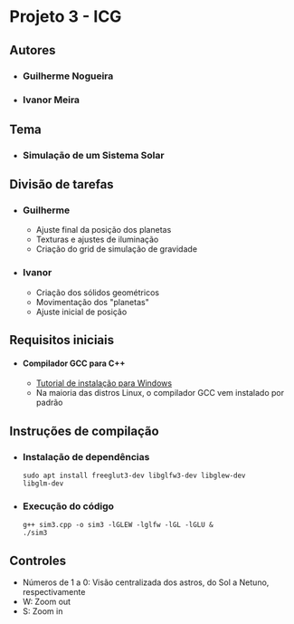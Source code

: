 # Projeto 3 - ICG

## Autores
- ### Guilherme Nogueira
- ### Ivanor Meira

## Tema
- ### Simulação de um Sistema Solar

## Divisão de tarefas
- ### Guilherme
  - Ajuste final da posição dos planetas
  - Texturas e ajustes de iluminação
  - Criação do grid de simulação de gravidade
- ### Ivanor
  - Criação dos sólidos geométricos
  - Movimentação dos "planetas"
  - Ajuste inicial de posição
 
## Requisitos iniciais

- #### Compilador GCC para C++
  - <a href='https://code.visualstudio.com/docs/cpp/config-mingw'>Tutorial de instalação para Windows</a>
  - Na maioria das distros Linux, o compilador GCC vem instalado por padrão

## Instruções de compilação

- ### Instalação de dependências

  <code>sudo apt install freeglut3-dev libglfw3-dev libglew-dev libglm-dev</code>

- ### Execução do código
  
  <code>g++ sim3.cpp -o sim3 -lGLEW -lglfw -lGL -lGLU & ./sim3</code>

## Controles

- Números de 1 a 0: Visão centralizada dos astros, do Sol a Netuno, respectivamente
- W: Zoom out
- S: Zoom in
